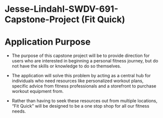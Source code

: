 # Jesse-Lindahl-SWDV-691-Capstone-Project (Fit Quick)

# Application Purpose 

- The purpose of this capstone project will be to provide direction for users who are interested in beginning a personal fitness journey, but do not have the skills or knowledge to do so themselves. 

- The application will solve this problem by acting as a central hub for individuals who need resources like personalized workout plans, specific advice from fitness professionals and a storefront to purchase workout equipment from. 

- Rather than having to seek these resources out from multiple locations, “Fit Quick” will be designed to be a one stop shop for all our fitness needs. 
